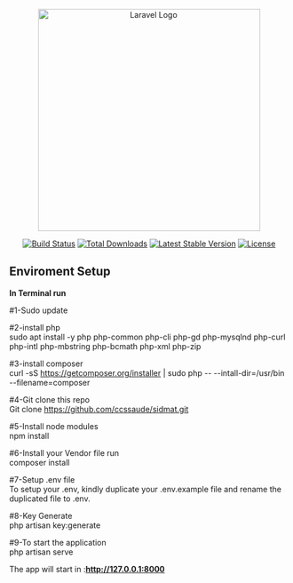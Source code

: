<p align="center"><a href="https://laravel.com" target="_blank"><img src="https://raw.githubusercontent.com/laravel/art/master/logo-lockup/5%20SVG/2%20CMYK/1%20Full%20Color/laravel-logolockup-cmyk-red.svg" width="400" alt="Laravel Logo"></a></p>

<p align="center">
<a href="https://github.com/laravel/framework/actions"><img src="https://github.com/laravel/framework/workflows/tests/badge.svg" alt="Build Status"></a>
<a href="https://packagist.org/packages/laravel/framework"><img src="https://img.shields.io/packagist/dt/laravel/framework" alt="Total Downloads"></a>
<a href="https://packagist.org/packages/laravel/framework"><img src="https://img.shields.io/packagist/v/laravel/framework" alt="Latest Stable Version"></a>
<a href="https://packagist.org/packages/laravel/framework"><img src="https://img.shields.io/packagist/l/laravel/framework" alt="License"></a>
</p>

## Enviroment Setup

<b>In Terminal run</b></br>

#1-Sudo update</br>

#2-install php</br>
sudo apt install -y php php-common php-cli php-gd php-mysqlnd php-curl php-intl php-mbstring php-bcmath php-xml php-zip

#3-install composer</br>
curl -sS https://getcomposer.org/installer | sudo php -- --intall-dir=/usr/bin --filename=composer

#4-Git clone this repo</br>
Git clone https://github.com/ccssaude/sidmat.git
 
#5-Install node modules</br>
npm install

#6-Install your Vendor file run </br>
composer install

#7-Setup .env file</br>
To setup your .env, kindly duplicate your .env.example file and rename the duplicated file to .env.

#8-Key Generate</br>
php artisan key:generate

#9-To start the application </br>
 php artisan serve

The app will start in :<b>http://127.0.0.1:8000</b>
